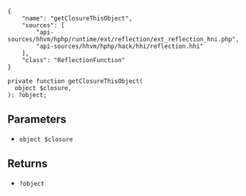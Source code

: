``` yamlmeta
{
    "name": "getClosureThisObject",
    "sources": [
        "api-sources/hhvm/hphp/runtime/ext/reflection/ext_reflection_hni.php",
        "api-sources/hhvm/hphp/hack/hhi/reflection.hhi"
    ],
    "class": "ReflectionFunction"
}
```




``` Hack
private function getClosureThisObject(
  object $closure,
): ?object;
```




## Parameters




+ ` object $closure `




## Returns




* ` ?object `
<!-- HHAPIDOC -->
